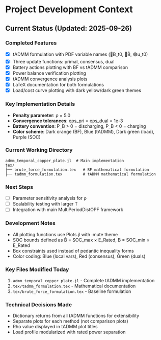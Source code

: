 # Project Development Context

## Current Status (Updated: 2025-09-26)

### Completed Features
- [x] tADMM formulation with PDF variable names (🔵B_t0, 🔴B̂, 🟢u_t0)
- [x] Three update functions: primal, consensus, dual
- [x] Battery actions plotting with BF vs tADMM comparison
- [x] Power balance verification plotting
- [x] tADMM convergence analysis plots
- [x] LaTeX documentation for both formulations
- [x] Load/cost curve plotting with dark yellow/dark green themes

### Key Implementation Details
- **Penalty parameter**: ρ = 5.0
- **Convergence tolerances**: eps_pri = eps_dual = 1e-3
- **Battery convention**: P_B > 0 = discharging, P_B < 0 = charging
- **Color scheme**: Dark orange (BF), Blue (tADMM), Dark green (load), Purple (SOC)

### Current Working Directory
```
admm_temporal_copper_plate.jl  # Main implementation
tex/
├── brute_force_formulation.tex   # BF mathematical formulation
├── tadmm_formulation.tex         # tADMM mathematical formulation
```

### Next Steps
- [ ] Parameter sensitivity analysis for ρ
- [ ] Scalability testing with larger T
- [ ] Integration with main MultiPeriodDistOPF framework

### Development Notes
- All plotting functions use Plots.jl with :mute theme
- SOC bounds defined as B̄ = SOC_max × E_Rated, B = SOC_min × E_Rated
- Box constraints used instead of pedantic inequality forms
- Color coding: Blue (local vars), Red (consensus), Green (duals)

### Key Files Modified Today
1. `admm_temporal_copper_plate.jl` - Complete tADMM implementation
2. `tex/tadmm_formulation.tex` - Mathematical documentation
3. `tex/brute_force_formulation.tex` - Baseline formulation

### Technical Decisions Made
- Dictionary returns from all tADMM functions for extensibility
- Separate plots for each method (not comparison plots)
- Rho value displayed in tADMM plot titles
- Load profile modularized with rated power separation